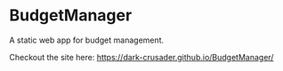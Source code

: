# BudgetManager
A static web app for budget management.

Checkout the site here: https://dark-crusader.github.io/BudgetManager/
